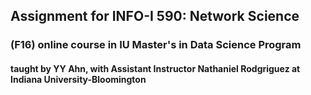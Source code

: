 ## Assignment for INFO-I 590: Network Science 
### (F16) online course in IU Master's in Data Science Program 
#### taught by YY Ahn, with Assistant Instructor Nathaniel Rodgriguez at Indiana University-Bloomington
